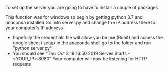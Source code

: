 To set up the server you are going to have to install a couple of packages

This function was for windows so begin by getting python 3.7 and anaconda installed
Go into server.py and change the IP address there to your computer's IP address
 - hopefully the credentials file will allow you be me (Rohit) and access the google sheet i setup
 in the anaconda shell go to the folder and run "python server.py"
 - You should see "Thu Oct  3 19:16:50 2019 Server Starts - <YOUR_IP>:8080"
 Your computer will now be listening for HTTP requests
 
 
